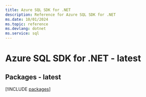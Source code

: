 ```yaml
---
title: Azure SQL SDK for .NET
description: Reference for Azure SQL SDK for .NET
ms.date: 10/01/2024
ms.topic: reference
ms.devlang: dotnet
ms.service: sql
---
```

# Azure SQL SDK for .NET - latest
## Packages - latest
[!INCLUDE [packages](sql-index.md)]